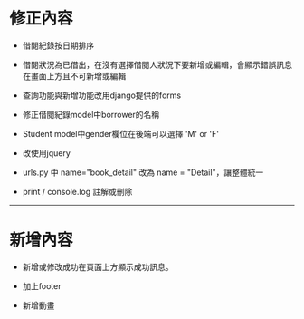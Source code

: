 修正內容
===

- 借閱紀錄按日期排序

- 借閱狀況為已借出，在沒有選擇借閱人狀況下要新增或編輯，會顯示錯誤訊息在畫面上方且不可新增或編輯

- 查詢功能與新增功能改用django提供的forms

- 修正借閱紀錄model中borrower的名稱

- Student model中gender欄位在後端可以選擇 'M' or 'F'

- 改使用jquery

- urls.py 中 name="book_detail" 改為 name = "Detail"，讓整體統一

- print / console.log 註解或刪除

***

新增內容
===

- 新增或修改成功在頁面上方顯示成功訊息。

- 加上footer

- 新增動畫
